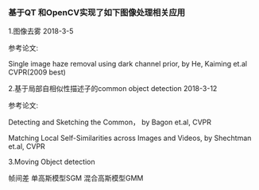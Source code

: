 ### 基于QT 和OpenCV实现了如下图像处理相关应用

1.图像去雾 2018-3-5

参考论文: 

Single image haze removal using dark channel prior, by He, Kaiming et.al CVPR(2009 best)

2.基于局部自相似性描述子的common object detection 2018-3-12

参考论文:

Detecting and Sketching the Common， by Bagon et.al, CVPR

Matching Local Self-Similarities across Images and Videos, by Shechtman et.al, CVPR

3.Moving Object detection 

帧间差 单高斯模型SGM 混合高斯模型GMM
